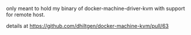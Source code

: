 only meant to hold my binary of docker-machine-driver-kvm with support for remote host.

details at https://github.com/dhiltgen/docker-machine-kvm/pull/63
